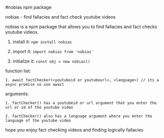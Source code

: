 #nobias npm package

nobias - find fallacies and fact check youtube videos

nobias is a npm package that allows you to find fallacies and fact checks youtube videos.

1. install it: ``` npm install nobias ```

2. import it: ``` import nobias from 'nobias' ```

3. initialize it: ```const obj = new nobias()```

function list:

    1. await factChecker(<youtubeid or youtubeurl>, <language>) // its a async promise so use await

arguments: 

    1. factChecker() has a youtubeid or url argument that you enter the url or id of the youtube video

    2. factChecker() also has a language argument where you enter the language of the youtube video

hope you enjoy fact checking videos and finding logically fallacies